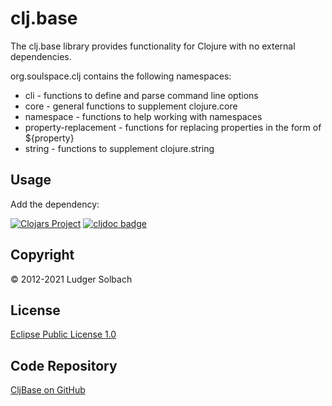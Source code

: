 clj.base
========
The clj.base library provides functionality for Clojure with no external dependencies.

org.soulspace.clj contains the following namespaces:
* cli - functions to define and parse command line options
* core - general functions to supplement clojure.core
* namespace - functions to help working with namespaces
* property-replacement - functions for replacing properties in the form of ${property}
* string - functions to supplement clojure.string

Usage
-----
Add the dependency: 

[![Clojars Project](https://img.shields.io/clojars/v/org.soulspace.clj/clj.base.svg)](https://clojars.org/org.soulspace.clj/clj.base)
[![cljdoc badge](https://cljdoc.org/badge/org.soulspace.clj/clj.base)](https://cljdoc.org/d/org.soulspace.clj/clj.base)

Copyright
---------
© 2012-2021 Ludger Solbach

License
-------
[Eclipse Public License 1.0](http://www.eclipse.org/legal/epl-v10.html)

Code Repository
---------------
[CljBase on GitHub](https://github.com/soulspace-org/clj.base)
